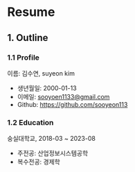 # Resume

## 1. Outline
### 1.1 Profile
이름: 김수연, suyeon kim
- 생년월일: 2000-01-13
- 이메일: sooyoen1133@gmail.com
- Github: https://github.com/sooyeon113

### 1.2 Education
숭실대학교, 2018-03 ~ 2023-08
- 주전공: 산업정보시스템공학
- 복수전공: 경제학